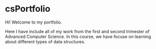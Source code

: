 # csPortfolio

Hi! Welcome to my portfolio. 


Here I have include all of my work from the first and second trimester of Advanced Computer Science. In this course, we have focuse on learning about different types of data structures.

